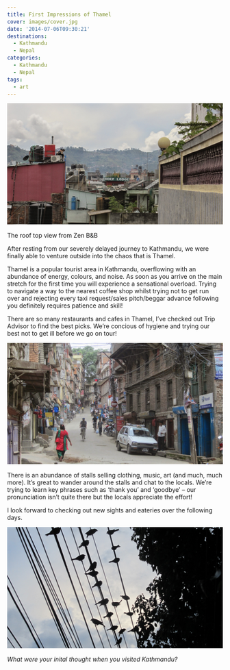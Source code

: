 ```yaml
---
title: First Impressions of Thamel
cover: images/cover.jpg
date: '2014-07-06T09:30:21'
destinations:
  - Kathmandu
  - Nepal
categories:
  - Kathmandu
  - Nepal
tags:
  - art
---
```

![](images/16105389994_675f01b9f5_k_d.jpg)

The roof top view from Zen B&B

After resting from our severely delayed journey to Kathmandu, we were finally able to venture outside into the chaos that is Thamel.

Thamel is a popular tourist area in Kathmandu, overflowing with an abundance of energy, colours, and noise. As soon as you arrive on the main stretch for the first time you will experience a sensational overload. Trying to navigate a way to the nearest coffee shop whilst trying not to get run over and rejecting every taxi request/sales pitch/beggar advance following you definitely requires patience and skill!

There are so many restaurants and cafes in Thamel, I’ve checked out Trip Advisor to find the best picks. We’re concious of hygiene and trying our best not to get ill before we go on tour!

![](images/16701789066_235997d9a6_k_d.jpg)

There is an abundance of stalls selling clothing, music, art (and much, much more). It’s great to wander around the stalls and chat to the locals. We’re trying to learn key phrases such as ‘thank you’ and ‘goodbye’ – our pronunciation isn’t quite there but the locals appreciate the effort!

I look forward to checking out new sights and eateries over the following days.

![](images/16347677826_f5bd83ce1d_k_d.jpg)

_What were your inital thought when you visited Kathmandu?_
